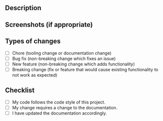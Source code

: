 ## Description

<!--- Describe your changes in detail -->
<!--- Why is this change required? What problem does it solve? -->
<!--- If it fixes an open issue, please link to the issue here. -->

## Screenshots (if appropriate)

## Types of changes

<!--- What types of changes does your code introduce? Put an `x` in all the boxes that apply: -->

- [ ] Chore (tooling change or documentation change)
- [ ] Bug fix (non-breaking change which fixes an issue)
- [ ] New feature (non-breaking change which adds functionality)
- [ ] Breaking change (fix or feature that would cause existing functionality to not work as expected)

## Checklist

<!--- Go over all the following points, and put an `x` in all the boxes that apply. -->
<!--- If you're unsure about any of these, don't hesitate to ask. We're here to help! -->

- [ ] My code follows the code style of this project.
- [ ] My change requires a change to the documentation.
- [ ] I have updated the documentation accordingly.
